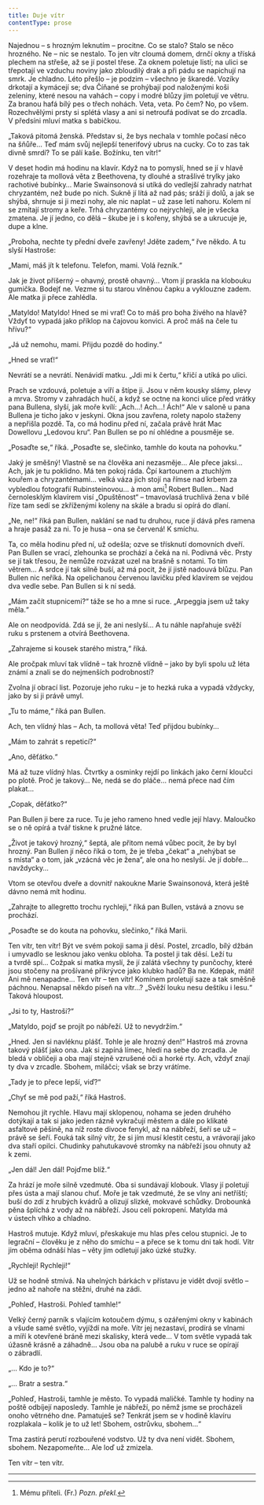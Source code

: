 ```yaml
---
title: Duje vítr
contentType: prose
---
```


<section>

Najednou – s hrozným leknutím – procitne. Co se stalo? Stalo se něco hrozného. Ne – nic se nestalo. To jen vítr cloumá domem, drnčí okny a tříská plechem na střeše, až se jí postel třese. Za oknem poletuje listí; na ulici se třepotají ve vzduchu noviny jako zbloudilý drak a při pádu se napichují na smrk. Je chladno. Léto přešlo – je podzim – všechno je škaredé. Vozíky drkotají a kymácejí se; dva Číňané se prohýbají pod naloženými koši zeleniny, které nesou na vahách – copy i modré blůzy jim poletují ve větru. Za branou hafá bílý pes o třech nohách. Veta, veta. Po čem? No, po všem. Rozechvělými prsty si splétá vlasy a ani si netroufá podívat se do zrcadla. V předsíni mluví matka s babičkou.

„Taková pitomá ženská. Představ si, že bys nechala v tomhle počasí něco na šňůře… Teď mám svůj nejlepší tenerifový ubrus na cucky. Co to zas tak divně smrdí? To se pálí kaše. Božínku, ten vítr!“

V deset hodin má hodinu na klavír. Když na to pomyslí, hned se jí v hlavě rozehraje ta mollová věta z Beethovena, ty dlouhé a strašlivé trylky jako rachotivé bubínky… Marie Swainsonová si utíká do vedlejší zahrady natrhat chryzantém, než bude po nich. Sukně jí lítá až nad pás; sráží ji dolů, a jak se shýbá, shrnuje si ji mezi nohy, ale nic naplat – už zase letí nahoru. Kolem ní se zmítají stromy a keře. Trhá chryzantémy co nejrychleji, ale je všecka zmatena. Je jí jedno, co dělá – škube je i s kořeny, shýbá se a ukrucuje je, dupe a klne.

„Proboha, nechte ty přední dveře zavřeny! Jděte zadem,“ řve někdo. A tu slyší Hastroše:

„Mami, máš jít k telefonu. Telefon, mami. Volá řezník.“

Jak je život příšerný – ohavný, prostě ohavný… Vtom jí praskla na klobouku gumička. Bodejť ne. Vezme si tu starou vlněnou čapku a vyklouzne zadem. Ale matka ji přece zahlédla.

„Matyldo! Matyldo! Hned se mi vrať! Co to máš pro boha živého na hlavě? Vždyť to vypadá jako příklop na čajovou konvici. A proč máš na čele tu hřívu?“

„Já už nemohu, mami. Přijdu pozdě do hodiny.“

„Hned se vrať!“

Nevrátí se a nevrátí. Nenávidí matku. „Jdi mi k čertu,“ křičí a utíká po ulici.

Prach se vzdouvá, poletuje a víří a štípe ji. Jsou v něm kousky slámy, plevy a mrva. Stromy v zahradách hučí, a když se octne na konci ulice před vrátky pana Bullena, slyší, jak moře kvílí: „Ach…! Ach…! Ách!“ Ale v saloně u pana Bullena je ticho jako v jeskyni. Okna jsou zavřena, rolety napolo staženy a nepřišla pozdě. Ta, co má hodinu před ní, začala právě hrát Mac Dowellovu „Ledovou kru“. Pan Bullen se po ní ohlédne a pousměje se.

„Posaďte se,“ říká. „Posaďte se, slečinko, tamhle do kouta na pohovku.“

Jaký je směšný! Vlastně se na člověka ani nezasměje… Ale přece jaksi… Ach, jak je tu poklidno. Má ten pokoj ráda. Čpí kartounem a ztuchlým kouřem a chryzantémami… velká váza jich stojí na římse nad krbem za vybledlou fotografií Rubinsteinovou… à mon ami[^14] Robert Bullen… Nad černolesklým klavírem visí „Opuštěnost“ – tmavovlasá truchlivá žena v bílé říze tam sedí se zkříženými koleny na skále a bradu si opírá do dlaní.

„Ne, ne!“ říká pan Bullen, naklání se nad tu druhou, ruce jí dává přes ramena a hraje pasáž za ni. To je husa – ona se červená! K smíchu.

Ta, co měla hodinu před ní, už odešla; ozve se třísknutí domovních dveří. Pan Bullen se vrací, zlehounka se prochází a čeká na ni. Podivná věc. Prsty se jí tak třesou, že nemůže rozvázat uzel na brašně s notami. To tím větrem… A srdce jí tak silně buší, až má pocit, že jí jistě nadouvá blůzu. Pan Bullen nic neříká. Na opelichanou červenou lavičku před klavírem se vejdou dva vedle sebe. Pan Bullen si k ní sedá.

„Mám začít stupnicemi?“ táže se ho a mne si ruce. „Arpeggia jsem už taky měla.“

Ale on neodpovídá. Zdá se jí, že ani neslyší… A tu náhle napřahuje svěží ruku s prstenem a otvírá Beethovena.

„Zahrajeme si kousek starého mistra,“ říká.

Ale pročpak mluví tak vlídně – tak hrozně vlídně – jako by byli spolu už léta známí a znali se do nejmenších podrobností?

Zvolna jí obrací list. Pozoruje jeho ruku – je to hezká ruka a vypadá vždycky, jako by si ji právě umyl.

„Tu to máme,“ říká pan Bullen.

Ach, ten vlídný hlas – Ach, ta mollová věta! Teď přijdou bubínky…

„Mám to zahrát s repeticí?“

„Ano, děťátko.“

Má až tuze vlídný hlas. Čtvrtky a osminky rejdí po linkách jako černí kloučci po plotě. Proč je takový… Ne, nedá se do pláče… nemá přece nad čím plakat…

„Copak, děťátko?“

Pan Bullen ji bere za ruce. Tu je jeho rameno hned vedle její hlavy. Maloučko se o ně opírá a tvář tiskne k pružné látce.

„Život je takový hrozný,“ šeptá, ale přitom nemá vůbec pocit, že by byl hrozný. Pan Bullen jí něco říká o tom, že je třeba „čekat“ a „nehýbat se s místa“ a o tom, jak „vzácná věc je žena“, ale ona ho neslyší. Je jí dobře… navždycky…

Vtom se otevřou dveře a dovnitř nakoukne Marie Swainsonová, která ještě dávno nemá mít hodinu.

„Zahrajte to allegretto trochu rychleji,“ říká pan Bullen, vstává a znovu se prochází.

„Posaďte se do kouta na pohovku, slečinko,“ říká Marii.

</section>

<section>

Ten vítr, ten vítr! Být ve svém pokoji sama ji děsí. Postel, zrcadlo, bílý džbán i umyvadlo se lesknou jako venku obloha. Ta postel ji tak děsí. Leží tu a tvrdě spí… Cožpak si matka myslí, že jí zalátá všechny ty punčochy, které jsou stočeny na prošívané přikrývce jako klubko hadů? Ba ne. Kdepak, máti! Ani mě nenapadne… Ten vítr – ten vítr! Komínem proletují saze a tak směšně páchnou. Nenapsal někdo píseň na vítr…? „Svěží louku nesu deštíku i lesu.“ Taková hloupost.

„Jsi to ty, Hastroši?“

„Matyldo, pojď se projít po nábřeží. Už to nevydržím.“

„Hned. Jen si navléknu plášť. Tohle je ale hrozný den!“ Hastroš má zrovna takový plášť jako ona. Jak si zapíná límec, hledí na sebe do zrcadla. Je bledá v obličeji a oba mají stejně vzrušené oči a horké rty. Ach, vždyť znají ty dva v zrcadle. Sbohem, miláčci; však se brzy vrátíme.

„Tady je to přece lepší, viď?“

„Chyť se mě pod paží,“ říká Hastroš.

Nemohou jít rychle. Hlavu mají sklopenou, nohama se jeden druhého dotýkají a tak si jako jeden rázně vykračují městem a dále po klikaté asfaltové pěšině, na níž roste divoce fenykl, až na nábřeží, šeří se už – právě se šeří. Fouká tak silný vítr, že si jím musí klestit cestu, a vrávorají jako dva staří opilci. Chudinky pahutukavové stromky na nábřeží jsou ohnuty až k zemi.

„Jen dál! Jen dál! Pojďme blíž.“

Za hrází je moře silně vzedmuté. Oba si sundávají klobouk. Vlasy jí poletují přes ústa a mají slanou chuť. Moře je tak vzedmuté, že se vlny ani netříští; buší do zdí z hrubých kvádrů a olizují slizké, mokvavé schůdky. Drobounká pěna šplíchá z vody až na nábřeží. Jsou celí pokropení. Matylda má v ústech vlhko a chladno.

Hastroš mutuje. Když mluví, přeskakuje mu hlas přes celou stupnici. Je to legrační – člověku je z něho do smíchu – a přece se k tomu dni tak hodí. Vítr jim oběma odnáší hlas – věty jim odletují jako úzké stužky.

„Rychleji! Rychleji!“

Už se hodně stmívá. Na uhelných bárkách v přístavu je vidět dvojí světlo – jedno až nahoře na stěžni, druhé na zádi.

„Pohleď, Hastroši. Pohleď tamhle!“

Velký černý parník s vlajícím kotoučem dýmu, s ozářenými okny v kabinách a všude samé světlo, vyjíždí na moře. Vítr jej nezastaví, prodírá se vlnami a míří k otevřené bráně mezi skalisky, která vede… V tom světle vypadá tak úžasně krásně a záhadně… Jsou oba na palubě a ruku v ruce se opírají o zábradlí.

„… Kdo je to?“

„… Bratr a sestra.“

„Pohleď, Hastroši, tamhle je město. To vypadá maličké. Tamhle ty hodiny na poště odbíjejí naposledy. Tamhle je nábřeží, po němž jsme se procházeli onoho větrného dne. Pamatuješ se? Tenkrát jsem se v hodině klavíru rozplakala – kolik je to už let! Sbohem, ostrůvku, sbohem…“

Tma zastírá perutí rozbouřené vodstvo. Už ty dva není vidět. Sbohem, sbohem. Nezapomeňte… Ale loď už zmizela.

Ten vítr – ten vítr.

* * *
[^14]: Mému příteli. (Fr.) _Pozn. překl._
</section>
